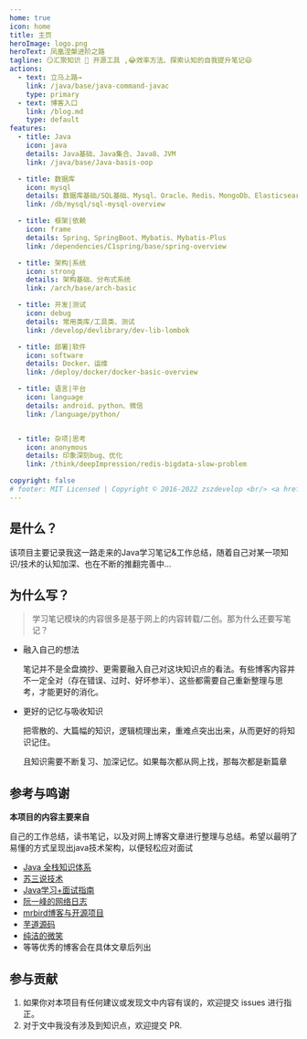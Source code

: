 ```yaml
---
home: true
icon: home
title: 主页
heroImage: logo.png
heroText: 凤凰涅槃进阶之路
tagline: 😏汇聚知识 🤖 开源工具 ,😂效率方法、探索认知的自我提升笔记😄
actions:
  - text: 立马上路→
    link: /java/base/java-command-javac
    type: primary
  - text: 博客入口
    link: /blog.md
    type: default
features:
  - title: Java
    icon: java
    details: Java基础、Java集合、Java8、JVM
    link: /java/base/Java-basis-oop

  - title: 数据库
    icon: mysql
    details: 数据库基础/SQL基础、Mysql、Oracle、Redis、MongoDb、Elasticsearch
    link: /db/mysql/sql-mysql-overview

  - title: 框架|依赖
    icon: frame
    details: Spring、SpringBoot、Mybatis、Mybatis-Plus
    link: /dependencies/C1spring/base/spring-overview

  - title: 架构|系统
    icon: strong
    details: 架构基础、分布式系统
    link: /arch/base/arch-basic

  - title: 开发|测试
    icon: debug
    details: 常用类库/工具类、测试
    link: /develop/devlibrary/dev-lib-lombok

  - title: 部署|软件
    icon: software
    details: Docker、运维
    link: /deploy/docker/docker-basic-overview

  - title: 语言|平台
    icon: language
    details: android、python、微信
    link: /language/python/


  - title: 杂项|思考
    icon: anonymous
    details: 印象深刻bug、优化
    link: /think/deepImpression/redis-bigdata-slow-problem

copyright: false
# footer: MIT Licensed | Copyright © 2016-2022 zszdevelop <br/> <a href="https://beian.miit.gov.cn">闽ICP备18001806号-1</a>
---
```


## 是什么？

该项目主要记录我这一路走来的Java学习笔记&工作总结，随着自己对某一项知识/技术的认知加深、也在不断的推翻完善中...

## 为什么写？

> 学习笔记模块的内容很多是基于网上的内容转载/二创。那为什么还要写笔记？

- 融入自己的想法

  笔记并不是全盘摘抄、更需要融入自己对这块知识点的看法。有些博客内容并不一定全对（存在错误、过时、好坏参半）、这些都需要自己重新整理与思考，才能更好的消化。

- 更好的记忆与吸收知识

  把零散的、大篇幅的知识，逻辑梳理出来，重难点突出出来，从而更好的将知识记住。

  且知识需要不断复习、加深记忆。如果每次都从网上找，那每次都是新篇章

## 参考与鸣谢

**本项目的内容主要来自**

自己的工作总结，读书笔记，以及对网上博客文章进行整理与总结。希望以最明了易懂的方式呈现出java技术架构，以便轻松应对面试

- [Java 全栈知识体系](https://pdai.tech/)
- [苏三说技术](https://mp.weixin.qq.com/s/XPyz_GSsLeae0pEAI_opcQ)
- [Java学习+面试指南](<https://github.com/Snailclimb/JavaGuide>)
- [阮一峰的网络日志](http://www.ruanyifeng.com/blog/)
- [mrbird博客与开源项目](https://github.com/wuyouzhuguli)
- [芋道源码](http://www.iocoder.cn/?qun)
- [纯洁的微笑](http://www.ityouknow.com/)
- 等等优秀的博客会在具体文章后列出

<!-- ## 公众号
## star趋势图

## 捐赠鼓励

开源不易，如果《Java 程序员进阶之路》对你有些帮助，可以请作者喝杯咖啡，算是对开源做出的一点点鼓励吧！

<div align="left">
    <img src="http://cdn.tobebetterjavaer.com/tobebetterjavaer/images/weixin-zhifu.png" width="260px">
</div> -->

## 参与贡献

1. 如果你对本项目有任何建议或发现文中内容有误的，欢迎提交 issues 进行指正。
2. 对于文中我没有涉及到知识点，欢迎提交 PR.

